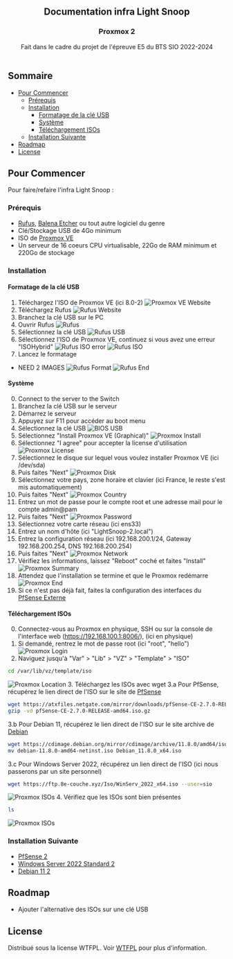 <br/>
<p align="center">
  <h2 align="center">Documentation infra Light Snoop</h2>
  <h3 align="center">Proxmox 2</h3>
  <p align="center">
    Fait dans le cadre du projet de l'épreuve E5 du BTS SIO 2022-2024
    <br/>
    <br/>
  </p>
</p>



## Sommaire

* [Pour Commencer](#Pour-Commencer)
  * [Prérequis](#Prérequis)
  * [Installation](#Installation)
    * [Formatage de la clé USB](#Formatage-de-la-clé-USB)
    * [Système](#Système)
    * [Téléchargement ISOs](#Configuration-Interne)
  * [Installation Suivante](#Installation-Suivante)
* [Roadmap](#Roadmap)
* [License](#License)

## Pour Commencer

Pour faire/refaire l'infra Light Snoop :

### Prérequis

* [Rufus](https://github.com/pbatard/rufus/releases/latest/), [Balena Etcher](https://github.com/balena-io/etcher/releases/latest/) ou tout autre logiciel du genre
* Clé/Stockage USB de 4Go minimum
* ISO de [Proxmox VE](https://proxmox.com/en/downloads/proxmox-virtual-environment/iso)
* Un serveur de 16 coeurs CPU virtualisable, 22Go de RAM minimum et 220Go de stockage

### Installation

#### Formatage de la clé USB

1. Téléchargez l'ISO de Proxmox VE (ici 8.0-2)
![Proxmox VE Website](/Img/Prox/Pr_Rufus-1.png?raw=true "PfSense Website")
2. Téléchargez Rufus
![Rufus Website](/Img/Rufus-2.png?raw=true "Rufus Website")
3. Branchez la clé USB sur le PC
4. Ouvrir Rufus
![Rufus](/Img/Rufus-3.png?raw=true "Rufus")
6. Sélectionnez la clé USB
![Rufus USB](/Img/Rufus-4.png?raw=true "Rufus USB")
5. Sélectionnez l'ISO de Proxmox VE, continuez si vous avez une erreur "ISOHybrid"
![Rufus ISO error](/Img/Rufus-5.png?raw=true "Rufus ISO error")
![Rufus ISO](/Img/Prox/Pr_Rufus-6.png?raw=true "Rufus ISO")
7. Lancez le formatage
- NEED 2 IMAGES
![Rufus Format](/Img/Prox/Pr_Rufus-7.png?raw=true "Rufus Format")
![Rufus End](/Img/Prox/Pr_Rufus-8.png?raw=true "Rufus End")

#### Système

0. Connect to the server to the Switch
1. Branchez la clé USB sur le serveur
2. Démarrez le serveur
3. Appuyez sur F11 pour accéder au boot menu
4. Sélectionnez la clé USB
![BIOS USB](/Img/Bios_USB.png?raw=true "BIOS USB")
5. Sélectionnez "Install Proxmox VE (Graphical)"
![Proxmox Install](/Img/Prox/Pr_Install-1.png?raw=true "Proxmox Install")
6. Sélectionnez "I agree" pour accepter la license d'utilisation
![Proxmox License](/Img/Prox/Pr_Install-2.png?raw=true "Proxmox License")
7. Sélectionnez le disque sur lequel vous voulez installer Proxmox VE (ici /dev/sda)
8. Puis faites "Next"
![Proxmox Disk](/Img/Prox/Pr_Install-3.png?raw=true "Proxmox Disk")
9. Sélectionnez votre pays, zone horaire et clavier (ici France, le reste s'est mis automatiquement)
10. Puis faites "Next"
![Proxmox Country](/Img/Prox/Pr_Install-4.png?raw=true "Proxmox Country")
11. Entrez un mot de passe pour le compte root et une adresse mail pour le compte admin@pam
12. Puis faites "Next"
![Proxmox Password](/Img/Prox/Pr_Install-5.png?raw=true "Proxmox Password")
13. Sélectionnez votre carte réseau (ici ens33)
14. Entrez un nom d'hôte (ici "LightSnoop-2.local")
15. Entrez la configuration réseau (ici 192.168.200.1/24, Gateway 192.168.200.254, DNS 192.168.200.254)
16. Puis faites "Next"
![Proxmox Network](/Proxmox-2/Img/Pr-2_Install-6.png?raw=true "Proxmox Network")
17. Vérifiez les informations, laissez "Reboot" coché et faites "Install"
![Proxmox Summary](/Proxmox-2/Img/Pr-2_Install-7.png?raw=true "Proxmox Summary")
18. Attendez que l'installation se termine et que le Proxmox redémarre
![Proxmox End](/Proxmox-2/Img/Pr-2_Install-8.png?raw=true "Proxmox End")
19. Si ce n'est pas déjà fait, faites la configuration des interfaces du [PfSense Externe](/PfSense-WAN/README.md#configuration-interfaces)

#### Téléchargement ISOs

0. Connectez-vous au Proxmox en physique, SSH ou sur la console de l'interface web (https://192.168.100.1:8006/), (ici en physique)
1. Si demandé, rentrez le mot de passe root (ici "root", "hello")
![Proxmox Login](/Proxmox-2/Img/Pr-2_ISO-1.png?raw=true "Proxmox Login")
2. Naviguez jusqu'à "Var" > "Lib" > "VZ" > "Template" > "ISO"
```sh
cd /var/lib/vz/template/iso
```
![Proxmox Location](/Proxmox-2/Img/Pr-2_ISO-2.png?raw=true "Proxmox Location")
3. Téléchargez les ISOs avec wget
3.a Pour PfSense, récupérez le lien direct de l'ISO sur le site de [PfSense](https://www.pfsense.org/download/)
```sh	
wget https://atxfiles.netgate.com/mirror/downloads/pfSense-CE-2.7.0-RELEASE-amd64.iso.gz
gzip -vd pfSense-CE-2.7.0-RELEASE-amd64.iso.gz
```
3.b Pour Debian 11, récupérez le lien direct de l'ISO sur le site archive de [Debian](https://cdimage.debian.org/mirror/cdimage/archive/)
```sh
wget https://cdimage.debian.org/mirror/cdimage/archive/11.8.0/amd64/iso-cd/debian-11.8.0-amd64-netinst.iso
mv debian-11.8.0-amd64-netinst.iso Debian_11.8.0_x64.iso
```
3.c Pour Windows Server 2022, récupérez un lien direct de l'ISO (ici nous passerons par un site personnel)
```sh
wget https://ftp.8e-couche.xyz/Iso/WinServ_2022_x64.iso --user=sio
```
![Proxmox ISOs](/Proxmox-2/Img/Pr-2_ISO-3.png?raw=true "Proxmox wget ISOs")
4. Vérifiez que les ISOs sont bien présentes
```sh
ls
```
![Proxmox ISOs](/Proxmox-2/Img/Pr-2_ISO-4.png?raw=true "Proxmox ls ISOs")

### Installation Suivante

* [PfSense 2](/Proxmox-2/PfSense-2/README.md)
* [Windows Server 2022 Standard 2](/Proxmox-2/Windows-2/README.md)
* [Debian 11 2](/Proxmox-2/Debian-2/README.md)

## Roadmap

* Ajouter l'alternative des ISOs sur une clé USB

## License

Distribué sous la license WTFPL. Voir [WTFPL](http://www.wtfpl.net/about/) pour plus d'information.